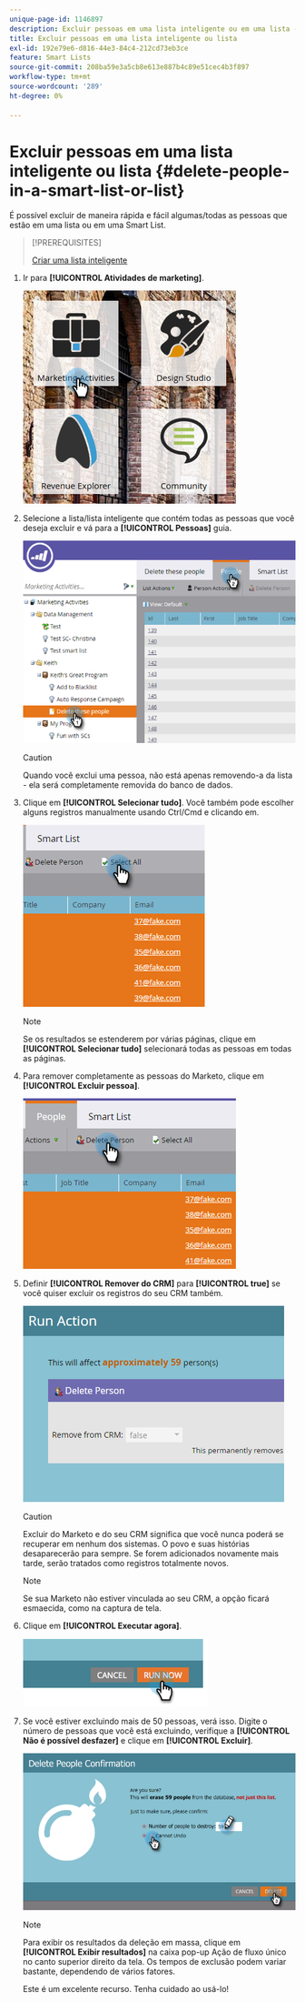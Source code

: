 ```yaml
---
unique-page-id: 1146897
description: Excluir pessoas em uma lista inteligente ou em uma lista - Documentação do Marketo - Documentação do produto
title: Excluir pessoas em uma lista inteligente ou lista
exl-id: 192e79e6-d816-44e3-84c4-212cd73eb3ce
feature: Smart Lists
source-git-commit: 208ba59e3a5cb8e613e887b4c89e51cec4b3f897
workflow-type: tm+mt
source-wordcount: '289'
ht-degree: 0%

---
```


# Excluir pessoas em uma lista inteligente ou lista {#delete-people-in-a-smart-list-or-list}

É possível excluir de maneira rápida e fácil algumas/todas as pessoas que estão em uma lista ou em uma Smart List.

>[!PREREQUISITES]
>
>[Criar uma lista inteligente](/help/marketo/product-docs/core-marketo-concepts/smart-lists-and-static-lists/creating-a-smart-list/create-a-smart-list.md)

1. Ir para **[!UICONTROL Atividades de marketing]**.

   ![](assets/ma-1.png)

1. Selecione a lista/lista inteligente que contém todas as pessoas que você deseja excluir e vá para a **[!UICONTROL Pessoas]** guia.

   ![](assets/two-1.png)

   >[!CAUTION]
   >
   >Quando você exclui uma pessoa, não está apenas removendo-a da lista - ela será completamente removida do banco de dados.

1. Clique em **[!UICONTROL Selecionar tudo]**. Você também pode escolher alguns registros manualmente usando Ctrl/Cmd e clicando em.

   ![](assets/three-1.png)

   >[!NOTE]
   >
   >Se os resultados se estenderem por várias páginas, clique em **[!UICONTROL Selecionar tudo]** selecionará todas as pessoas em todas as páginas.

1. Para remover completamente as pessoas do Marketo, clique em **[!UICONTROL Excluir pessoa]**.

   ![](assets/four-1.png)

1. Definir **[!UICONTROL Remover do CRM]** para **[!UICONTROL true]** se você quiser excluir os registros do seu CRM também.

   ![](assets/five.png)

   >[!CAUTION]
   >
   >Excluir do Marketo e do seu CRM significa que você nunca poderá se recuperar em nenhum dos sistemas. O povo e suas histórias desaparecerão para sempre. Se forem adicionados novamente mais tarde, serão tratados como registros totalmente novos.

   >[!NOTE]
   >
   >Se sua Marketo não estiver vinculada ao seu CRM, a opção ficará esmaecida, como na captura de tela.

1. Clique em **[!UICONTROL Executar agora]**.

   ![](assets/image2014-9-24-13-3a0-3a3.png)

1. Se você estiver excluindo mais de 50 pessoas, verá isso. Digite o número de pessoas que você está excluindo, verifique a **[!UICONTROL Não é possível desfazer]** e clique em **[!UICONTROL Excluir]**.

   ![](assets/seven.png)

   >[!NOTE]
   >
   >Para exibir os resultados da deleção em massa, clique em **[!UICONTROL Exibir resultados]** na caixa pop-up Ação de fluxo único no canto superior direito da tela. Os tempos de exclusão podem variar bastante, dependendo de vários fatores.

   Este é um excelente recurso. Tenha cuidado ao usá-lo!
